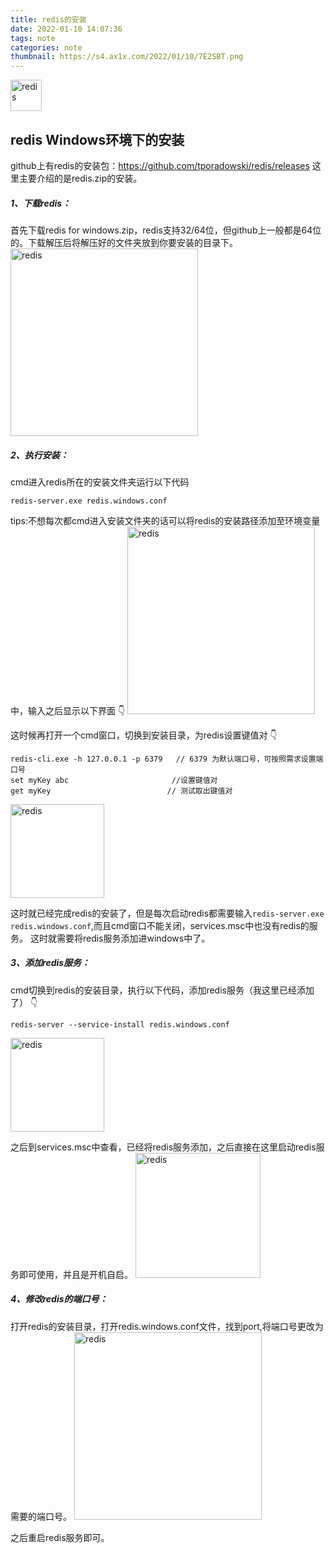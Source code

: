 ```yaml
---
title: redis的安装
date: 2022-01-10 14:07:36
tags: note
categories: note
thumbnail: https://s4.ax1x.com/2022/01/10/7E2SBT.png
---
```

<img src="https://s4.ax1x.com/2022/01/10/7ErYuD.png" alt="redis" width="auto" height="50">  

## redis Windows环境下的安装
github上有redis的安装包：<https://github.com/tporadowski/redis/releases>
这里主要介绍的是redis.zip的安装。

<!-- more -->

##### 1、下载redis：
首先下载redis for windows.zip，redis支持32/64位，但github上一般都是64位的。下载解压后将解压好的文件夹放到你要安装的目录下。
<img src="https://s4.ax1x.com/2022/01/10/7ErPNn.png" alt="redis" width="auto" height="300">

##### 2、执行安装：
cmd进入redis所在的安装文件夹运行以下代码
```
redis-server.exe redis.windows.conf
```
tips:不想每次都cmd进入安装文件夹的话可以将redis的安装路径添加至环境变量中，输入之后显示以下界面 👇
<img src="https://s4.ax1x.com/2022/01/10/7ErVjU.png" alt="redis" width="auto" height="300">

这时候再打开一个cmd窗口，切换到安装目录，为redis设置键值对 👇
```
redis-cli.exe -h 127.0.0.1 -p 6379   // 6379 为默认端口号，可按照需求设置端口号
set myKey abc                       //设置键值对
get myKey                          // 测试取出键值对
```
<img src="https://s4.ax1x.com/2022/01/10/7Erihq.png" alt="redis" width="auto" height="150">

这时就已经完成redis的安装了，但是每次启动redis都需要输入```redis-server.exe redis.windows.conf```,而且cmd窗口不能关闭，services.msc中也没有redis的服务。
这时就需要将redis服务添加进windows中了。

##### 3、添加redis服务：
cmd切换到redis的安装目录，执行以下代码，添加redis服务（我这里已经添加了） 👇
```
redis-server --service-install redis.windows.conf
```
<img src="https://s4.ax1x.com/2022/01/10/7ErA3V.png" alt="redis" width="auto" height="150">

之后到services.msc中查看，已经将redis服务添加，之后直接在这里启动redis服务即可使用，并且是开机自启。
<img src="https://s4.ax1x.com/2022/01/10/7Erp7j.png" alt="redis" width="auto" height="200">

##### 4、修改redis的端口号：
打开redis的安装目录，打开redis.windows.conf文件，找到port,将端口号更改为需要的端口号。
<img src="https://s4.ax1x.com/2022/01/10/7EreuF.png" alt="redis" width="auto" height="300">

之后重启redis服务即可。